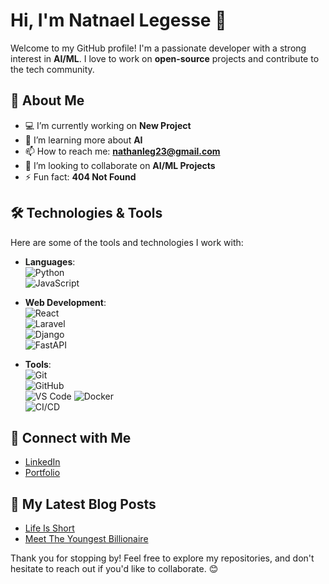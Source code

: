 # Hi, I'm Natnael Legesse 👋

Welcome to my GitHub profile! I'm a passionate developer with a strong interest in **AI/ML**. I love to work on **open-source** projects and contribute to the tech community.

## 🚀 About Me

- 💻 I’m currently working on **New Project**
- 🌱 I’m learning more about **AI**
- 📫 How to reach me: **nathanleg23@gmail.com**
- 👯 I’m looking to collaborate on **AI/ML Projects**
- ⚡ Fun fact: **404 Not Found**

## 🛠️ Technologies & Tools

Here are some of the tools and technologies I work with:

- **Languages**:  
  ![Python](https://img.shields.io/badge/Python-3776AB?style=flat&logo=python&logoColor=white)  
  ![JavaScript](https://img.shields.io/badge/JavaScript-F7DF1E?style=flat&logo=javascript&logoColor=black)  

- **Web Development**:  
  ![React](https://img.shields.io/badge/React-61DAFB?style=flat&logo=react&logoColor=black)  
  ![Laravel](https://img.shields.io/badge/Laravel-FF2D20?style=flat&logo=laravel&logoColor=white)  
  ![Django](https://img.shields.io/badge/Django-092E20?style=flat&logo=django&logoColor=white)  
  ![FastAPI](https://img.shields.io/badge/FastAPI-009688?style=flat&logo=fastapi&logoColor=white)  

- **Tools**:  
  ![Git](https://img.shields.io/badge/Git-F05032?style=flat&logo=git&logoColor=white)  
  ![GitHub](https://img.shields.io/badge/GitHub-181717?style=flat&logo=github&logoColor=white)  
  ![VS Code](https://img.shields.io/badge/VS%20Code-007ACC?style=flat&logo=visual-studio-code&logoColor=white)
  ![Docker](https://img.shields.io/badge/Docker-2496ED?style=flat&logo=docker&logoColor=white)  
  ![CI/CD](https://img.shields.io/badge/CI%2FCD-0082FF?style=flat&logo=ci%2Fcd&logoColor=white)

## 🔗 Connect with Me

- [LinkedIn](https://www.linkedin.com/in/nathnael-legesse-6239591a2)  
- [Portfolio](https://natnaellegesse.vercel.app)

## 📝 My Latest Blog Posts

- [Life Is Short](https://chillandcode.onrender.com/blogs/11)
- [Meet The Youngest Billionaire](https://chillandcode.onrender.com/blogs/2)

Thank you for stopping by! Feel free to explore my repositories, and don't hesitate to reach out if you'd like to collaborate. 😊
